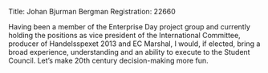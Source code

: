Title: Johan Bjurman Bergman
Registration: 22660

Having been a member of the Enterprise Day project group and currently holding the positions as vice president of the International Committee, producer of Handelsspexet 2013 and EC Marshal, I would, if elected, bring a broad experience, understanding and an ability to execute to the Student Council. Let’s make 20th century decision-making more fun.
